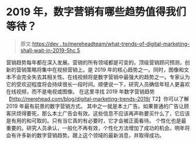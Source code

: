 # 2019 年，数字营销有哪些趋势值得我们等待？

> 原文:[https://dev . to/mereheadteam/what-trends-of-digital-marketing-shall-wait-in-2019-5hc 5](https://dev.to/mereheadteam/what-trends-of-digital-marketing-shall-we-wait-for-in-2019-5hc5)

营销趋势每年都在深入发展。营销的所有领域都是可变的。顶级营销顾问预测，创新的营销策略将集中在视频营销上。是 2019 年的核心趋势之一。同时，图像和文本不会完全失去其相关性。在线视频将是数字营销中最强大的趋势之一。专家认为它的受欢迎程度将会持续很长一段时间。顺便说一下，研究人员确信年轻人更喜欢在线视频，而不是电视或图像。
在这里寻找 2019 年数字营销趋势【http://merehead.com/blog/digital-marketing-trends-2019/ T2】你可以了解 2019 年最有前景的数字营销方式。
其中之一就是本土广告。如果普通的广告让顾客厌烦得要死，那么本土广告会有效。这些信息不应该再声称要买什么了，它应该是有用的和可取的。只有当它真的有必要时，它才会被正面看待。
个性化也是最重要的。研究人员承认，一般化不再有效，个性化方法增加了成功的机会。明年将会有许多新的数字营销趋势。跟上这个领域的最新消息，并取得成功。